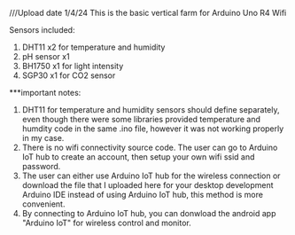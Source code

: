 
///Upload date 1/4/24
This is the basic vertical farm for Arduino Uno R4 Wifi

Sensors included:
1) DHT11 x2 for temperature and humidity
2) pH sensor x1
3) BH1750 x1 for light intensity
4) SGP30 x1 for CO2 sensor

***important notes:
1) DHT11 for temperature and humidity sensors should define separately, even though there were some libraries provided
   temperature and humdity code in the same .ino file, however it was not working properly in my case.
2) There is no wifi connectivity source code. The user can go to Arduino IoT hub to create an account, then setup your own wifi ssid and password.
3) The user can either use Arduino IoT hub for the wireless connection or download the file that I uploaded here for your desktop development
   Arduino IDE instead of using Arduino IoT hub, this method is more convenient.
4) By connecting to Arduino IoT hub, you can donwload the android app "Arduino IoT" for wireless control and monitor.
